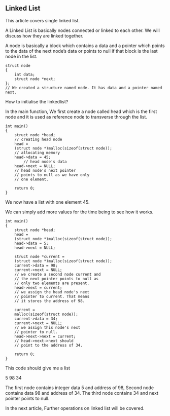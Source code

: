 ## Linked List
This article covers single linked list.

A Linked List is basically nodes connected or linked to each other. We will discuss how they are linked together.

A node is basically a block which contains a data and a pointer which points to the data of the next node’s data or points to null if that block is the last node in the list.

```
struct node
{
    int data;
    struct node *next;
};
// We created a structure named node. It has data and a pointer named next.
```

How to initialise the linkedlist?

In the main function, We first create a node called head which is the first node and it is used as reference node to transverse through the list.

```
int main()
{
    struct node *head;
    // creating head node
    head = 
    (struct node *)malloc(sizeof(struct node));
    // allocating memory
    head->data = 45;
        // head node's data 
    head->next = NULL;
    // head node's next pointer 
    // points to null as we have only 
    // one element.

    return 0;
}
```
We now have a list with one element 45.

We can simply add more values for the time being to see how it works.

```
int main()
{
    struct node *head;
    head = 
    (struct node *)malloc(sizeof(struct node));
    head->data = 5;
    head->next = NULL;

    struct node *current = 
    (struct node *)malloc(sizeof(struct node));
    current->data = 98;
    current->next = NULL;
    // we create a second node current and 
    // the next pointer points to null as 
    // only two elements are present.
    head->next = current;
    // we assign the head node's next 
    // pointer to current. That means 
    // it stores the address of 98.   

    current = 
    malloc(sizeof(struct node));
    current->data = 34;
    current->next = NULL;
    // we assign this node's next 
    // pointer to null.
    head->next->next = current;
    // head->next->next should 
    // point to the address of 34. 

    return 0;
}
```
This code should give me a list

5 98 34

The first node contains integer data 5 and address of 98, Second node contains data 98 and address of 34. The third node contains 34 and next pointer points to null.

In the next article, Further operations on linked list will be covered.